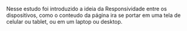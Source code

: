 Nesse estudo foi introduzido a ideia da Responsividade entre os dispositivos, como o conteudo da página ira se portar em uma tela de celular ou tablet, ou em um laptop ou desktop.
